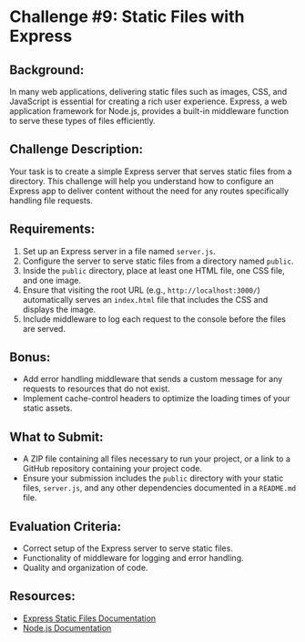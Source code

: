 # Challenge #9: Static Files with Express

## Background:
In many web applications, delivering static files such as images, CSS, and JavaScript is essential for creating a rich user experience. Express, a web application framework for Node.js, provides a built-in middleware function to serve these types of files efficiently.

## Challenge Description:
Your task is to create a simple Express server that serves static files from a directory. This challenge will help you understand how to configure an Express app to deliver content without the need for any routes specifically handling file requests.

## Requirements:
1. Set up an Express server in a file named `server.js`.
2. Configure the server to serve static files from a directory named `public`.
3. Inside the `public` directory, place at least one HTML file, one CSS file, and one image.
4. Ensure that visiting the root URL (e.g., `http://localhost:3000/`) automatically serves an `index.html` file that includes the CSS and displays the image.
5. Include middleware to log each request to the console before the files are served.

## Bonus:
- Add error handling middleware that sends a custom message for any requests to resources that do not exist.
- Implement cache-control headers to optimize the loading times of your static assets.

## What to Submit:
- A ZIP file containing all files necessary to run your project, or a link to a GitHub repository containing your project code.
- Ensure your submission includes the `public` directory with your static files, `server.js`, and any other dependencies documented in a `README.md` file.

## Evaluation Criteria:
- Correct setup of the Express server to serve static files.
- Functionality of middleware for logging and error handling.
- Quality and organization of code.

## Resources:
- [Express Static Files Documentation](https://expressjs.com/en/starter/static-files.html)
- [Node.js Documentation](https://nodejs.org/en/docs/)
